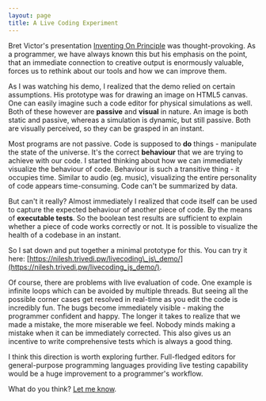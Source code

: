 ```yaml
---
layout: page
title: A Live Coding Experiment
---
```


Bret Victor's presentation [Inventing On Principle](http://vimeo.com/36579366) was thought-provoking. As a programmer, we have always known this but his emphasis on the point, that an immediate connection to creative output is enormously valuable, forces us to rethink about our tools and how we can improve them.

As I was watching his demo, I realized that the demo relied on certain assumptions. His prototype was for drawing an image on HTML5 canvas. One can easily imagine such a code editor for physical simulations as well. Both of these however are **passive** and **visual** in nature. An image is both static and passive, whereas a simulation is dynamic, but still passive. Both are visually perceived, so they can be grasped in an instant.

Most programs are not passive. Code is supposed to **do** things - manipulate the state of the universe. It's the correct **behaviour** that we are trying to achieve with our code. I started thinking about how we can immediately visualize the behaviour of code. Behaviour is such a transitive thing - it occupies time. Similar to audio (eg. music), visualizing the entire personality of code appears time-consuming. Code can't be summarized by data.

But can't it really? Almost immediately I realized that code itself can be used to capture the expected behaviour of another piece of code. By the means of **executable tests**. So the boolean test results are sufficient to explain whether a piece of code works correctly or not. It is possible to visualize the health of a codebase in an instant.

So I sat down and put together a minimal prototype for this. You can try it here: [https://nilesh.trivedi.pw/livecoding\_js\_demo/](https://nilesh.trivedi.pw/livecoding_js_demo/).

Of course, there are problems with live evaluation of code. One example is infinite loops which can be avoided by multiple threads. But seeing all the possible corner cases get resolved in real-time as you edit the code is incredibly fun. The bugs become immediately visible - making the programmer confident and happy. The longer it takes to realize that we made a mistake, the more miserable we feel. Nobody minds making a mistake when it can be immediately corrected. This also gives us an incentive to write comprehensive tests which is always a good thing.

I think this direction is worth exploring further. Full-fledged editors for general-purpose programming languages providing live testing capability would be a huge improvement to a programmer's workflow.

What do you think? [Let me know](http://twitter.com/nileshtrivedi).
